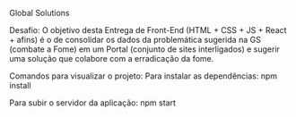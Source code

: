 Global Solutions

Desafio:
O objetivo desta Entrega de Front-End (HTML + CSS + JS + React + afins) é o de consolidar os dados da problemática sugerida na GS (combate a Fome) em um Portal (conjunto de sites interligados) e sugerir uma solução que colabore com a erradicação da fome.

Comandos para visualizar o projeto:
Para instalar as dependências: npm install

Para subir o servidor da aplicação: npm start
